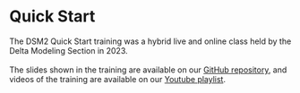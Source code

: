 # Quick Start

The DSM2 Quick Start training was a hybrid live and online class held by the Delta Modeling Section in 2023. 
<BR><BR>
The slides shown in the training are available on our [GitHub repository](https://github.com/CADWRDeltaModeling/DSM2TrainingSeries), and videos of the training are available on our [Youtube playlist](https://www.youtube.com/playlist?list=PL33EJkVWqElUkKFFz6A4A0LLyXqLVeHD5).

